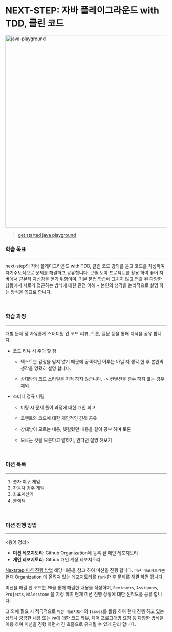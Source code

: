 # NEXT-STEP: 자바 플레이그라운드 with TDD, 클린 코드

<img src="https://github.com/java-playground-hiking/.github/assets/90545561/5e5c143a-32e9-447c-aa7a-e38702339091" alt="java-playground" width="600" height="600"/>

> [get started java playground](https://edu.nextstep.camp/s/RFY359FE)


### 학습 목표
---
next-step의 자바 플레이그라운드 with TDD, 클린 코드 강의를 듣고 코드를 작성하여 자기주도적으로 문제를 해결하고 공유합니다.
콘솔 토이 프로젝트를 활용 하여 퓨어 자바에서 근본적 자신감을 얻기 위함이며, 기본 문법 학습에 그치지 않고 연출 된 다양한 상황에서 서로가 접근하는 방식에 대한 관점 이해 + 본인의 생각을 논리적으로 설명 하는 방식을 목표로 합니다.

<br>

### 학습 과정
---
개별 문제 당 자유롭게 스터디원 간 코드 리뷰, 토론, 질문 등을 통해 지식을 공유 합니다.

* 코드 리뷰 시 주의 할 점
    - 텍스트는 감정을 담지 않기 때문에 공격적인 어투는 아닐 지 생각 한 후 본인의 생각을 명확히 설명 합니다.
    
    - 상대방의 코드 스타일을 지적 하지 않습니다. -> 컨벤션을 준수 하지 않는 경우 제외


* 스터디 정규 미팅
    - 미팅 시 문제 풀이 과정에 대한 개인 회고

    - 코멘트와 코드에 대한 개인적인 견해 공유

    - 상대방이 모르는 내용, 헷갈렸던 내용을 같이 공부 하며 토론

    - 모르는 것을 모른다고 말하기, 안다면 설명 해보기

<br>

### 미션 목록
---

1. 숫자 야구 게임
2. 자동차 경주 게임
3. 좌표계산기
4. 블랙잭

<br>

### 미션 진행 방법
---

<용어 정리>
* **미션 레포지토리**: Github Organization에 등록 된 메인 레포지토리
* **개인 레포지토리**: Github 개인 계정 레포지토리

[Nextstep 미션 진행 방법](https://github.com/next-step/nextstep-docs/blob/master/playground/README.md) 해당 내용을 참고 하여 미션을 진행 합니다.
`미션 레포지토리`는 현재 Organization 에 올려져 있는 레포지토리를 `fork`한 후 문제를 해결 하면 됩니다.

미션을 해결 한 코드는 `PR`을 통해 해결한 내용을 작성하며, `Reviewers`, `Assignees`, `Projects`, `Milesstone` 을 지정 하여 현재 미션 진행 상황에 대한 진척도를 공유 합니다.

그 외에 필요 시 적극적으로 `미션 레포지토리`의 `Issues`를 활용 하여 현재 진행 하고 있는 상태나 궁금한 내용 또는 `PR`에 대한 코드 리뷰, 페어 프로그래밍 요청 등 다양한 방식을 이용 하여 미션을 진행 하면서 긴 호흡으로 유지될 수 있게 관리 합니다.

